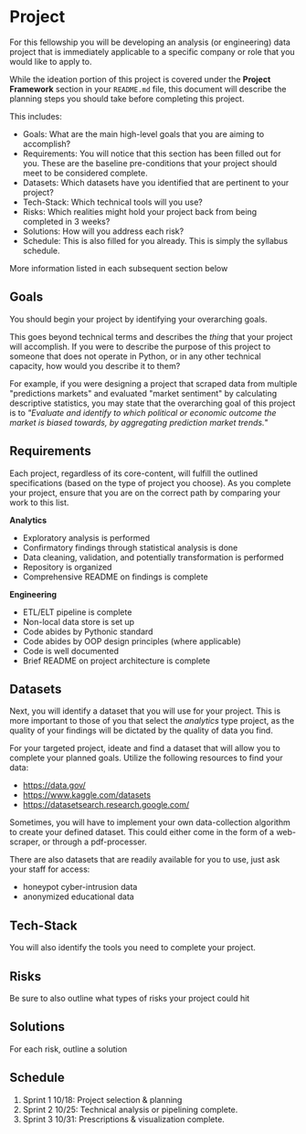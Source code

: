 # Project

For this fellowship you will be developing an analysis (or engineering) data project that is immediately applicable to a specific company or role that you would like to apply to. 

While the ideation portion of this project is covered under the **Project Framework** section in your `README.md` file, this document will describe the planning steps you should take before completing this project.

This includes:
* Goals: What are the main high-level goals that you are aiming to accomplish? 
* Requirements: You will notice that this section has been filled out for you. These are the baseline pre-conditions that your project should meet to be considered complete.
* Datasets: Which datasets have you identified that are pertinent to your project? 
* Tech-Stack: Which technical tools will you use?
* Risks: Which realities might hold your project back from being completed in 3 weeks?
* Solutions: How will you address each risk?
* Schedule: This is also filled for you already. This is simply the syllabus schedule. 

More information listed in each subsequent section below

## Goals

You should begin your project by identifying your overarching goals.

This goes beyond technical terms and describes the *thing* that your project will accomplish. If you were to describe the purpose of this project to someone that does not operate in Python, or in any other technical capacity, how would you describe it to them?

For example, if you were designing a project that scraped data from multiple "predictions markets" and evaluated "market sentiment" by calculating descriptive statistics, you may state that the overarching goal of this project is to *"Evaluate and identify to which political or economic outcome the market is biased towards, by aggregating prediction market trends.*"

## Requirements

Each project, regardless of its core-content, will fulfill the outlined specifications (based on the type of project you choose). As you complete your project, ensure that you are on the correct path by comparing your work to this list.

**Analytics**
* Exploratory analysis is performed
* Confirmatory findings through statistical analysis is done
* Data cleaning, validation, and potentially transformation is performed
* Repository is organized
* Comprehensive README on findings is complete

**Engineering**
* ETL/ELT pipeline is complete
* Non-local data store is set up
* Code abides by Pythonic standard
* Code abides by OOP design principles (where applicable)
* Code is well documented
* Brief README on project architecture is complete

## Datasets

Next, you will identify a dataset that you will use for your project. This is more important to those of you that select the *analytics* type project, as the quality of your findings will be dictated by the quality of data you find.

For your targeted project, ideate and find a dataset that will allow you to complete your planned goals. Utilize the following resources to find your data:
* https://data.gov/
* https://www.kaggle.com/datasets
* https://datasetsearch.research.google.com/

Sometimes, you will have to implement your own data-collection algorithm to create your defined dataset. This could either come in the form of a web-scraper, or through a pdf-processer. 

There are also datasets that are readily available for you to use, just ask your staff for access:
* honeypot cyber-intrusion data
* anonymized educational data

## Tech-Stack

You will also identify the tools you need to complete your project.

## Risks

Be sure to also outline what types of risks your project could hit

## Solutions

For each risk, outline a solution

## Schedule

1. Sprint 1 10/18: Project selection & planning
2. Sprint 2 10/25: Technical analysis or pipelining complete.
3. Sprint 3 10/31: Prescriptions & visualization complete.
